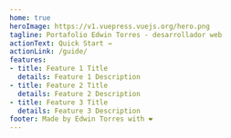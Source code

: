 ```yaml
---
home: true
heroImage: https://v1.vuepress.vuejs.org/hero.png
tagline: Portafolio Edwin Torres - desarrollador web
actionText: Quick Start →
actionLink: /guide/
features:
- title: Feature 1 Title
  details: Feature 1 Description
- title: Feature 2 Title
  details: Feature 2 Description
- title: Feature 3 Title
  details: Feature 3 Description
footer: Made by Edwin Torres with ❤️
---
```

